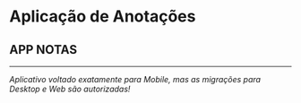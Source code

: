 # Aplicação de Anotações

## APP NOTAS

---

_Aplicativo voltado exatamente para Mobile, mas as migrações para Desktop e Web são autorizadas!_ 
